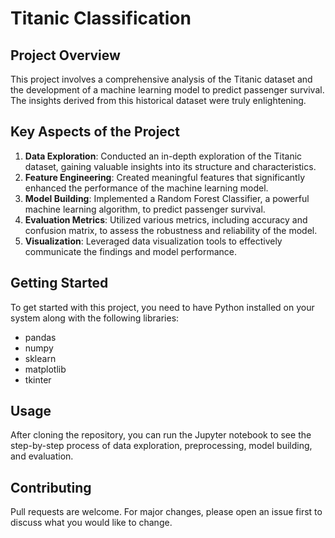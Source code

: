 # Titanic Classification

## Project Overview
This project involves a comprehensive analysis of the Titanic dataset and the development of a machine learning model to predict passenger survival. The insights derived from this historical dataset were truly enlightening.

## Key Aspects of the Project
1. **Data Exploration**: Conducted an in-depth exploration of the Titanic dataset, gaining valuable insights into its structure and characteristics.
2. **Feature Engineering**: Created meaningful features that significantly enhanced the performance of the machine learning model.
3. **Model Building**: Implemented a Random Forest Classifier, a powerful machine learning algorithm, to predict passenger survival.
4. **Evaluation Metrics**: Utilized various metrics, including accuracy and confusion matrix, to assess the robustness and reliability of the model.
5. **Visualization**: Leveraged data visualization tools to effectively communicate the findings and model performance.

## Getting Started
To get started with this project, you need to have Python installed on your system along with the following libraries:
- pandas
- numpy
- sklearn
- matplotlib
- tkinter 


## Usage
After cloning the repository, you can run the Jupyter notebook to see the step-by-step process of data exploration, preprocessing, model building, and evaluation.

## Contributing
Pull requests are welcome. For major changes, please open an issue first to discuss what you would like to change.
